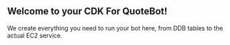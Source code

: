 ## Welcome to your CDK For QuoteBot!

We create everything you need to run your bot here, from DDB tables to the actual EC2 service.

